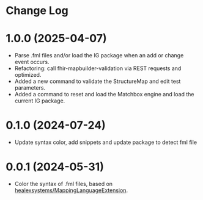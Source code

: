 # Change Log

# 1.0.0 (2025-04-07)

* Parse .fml files and/or load the IG package when an add or change event occurs.
* Refactoring: call fhir-mapbuilder-validation via REST requests and optimized.
* Added a new command to validate the StructureMap and edit test parameters.
* Added a command to reset and load the Matchbox engine and load the current IG package.


# 0.1.0 (2024-07-24)

* Update syntax color, add snippets and update package to detect fml file

# 0.0.1 (2024-05-31)

* Color the syntax of .fml files, based on [healexsystems/MappingLanguageExtension](https://github.com/healexsystems/MappingLanguageExtension).
